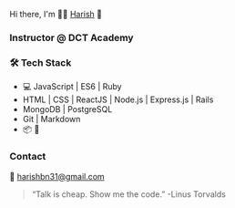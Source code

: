 Hi there, I'm :man_technologist:  [Harish](www.harishbn31.github.io)  :wave:	

### Instructor @ DCT Academy
### 🛠   Tech Stack
-  :computer: JavaScript | ES6 | Ruby
-  HTML | CSS | ReactJS | Node.js | Express.js | Rails 
-  MongoDB | PostgreSQL
-  Git | Markdown
- :package: :gem:
### Contact
:e-mail:  harishbn31@gmail.com

> “Talk is cheap. Show me the code.”  -Linus Torvalds
